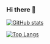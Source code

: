 ### Hi there 👋


[![GitHub stats](https://github-readme-stats.vercel.app/api?username=bynnoh&hide=stars,issues&show_icons=true)](https://github.com/bynnoh)


[![Top Langs](https://github-readme-stats.vercel.app/api/top-langs/?username=bynnoh&layout=compact)](https://github.com/bynnoh)


<!--
**bynnoh/bynnoh** is a ✨ _special_ ✨ repository because its `README.md` (this file) appears on your GitHub profile.

Here are some ideas to get you started:

- 🔭 I’m currently working on ...
- 🌱 I’m currently learning ...
- 👯 I’m looking to collaborate on ...
- 🤔 I’m looking for help with ...
- 💬 Ask me about ...
- 📫 How to reach me: ...
- 😄 Pronouns: ...
- ⚡ Fun fact: ...
-->

